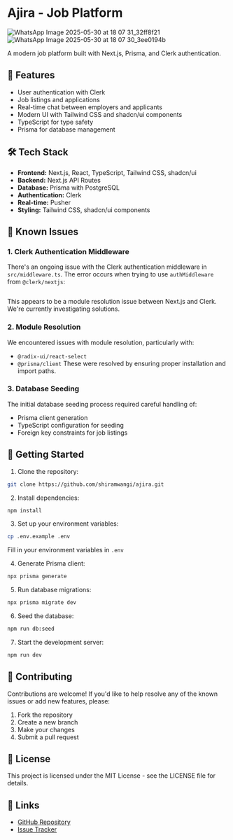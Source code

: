# Ajira - Job Platform

![WhatsApp Image 2025-05-30 at 18 07 31_32ff8f21](https://github.com/user-attachments/assets/8f8c7009-030f-406c-9aa6-a4f63204ec49)
![WhatsApp Image 2025-05-30 at 18 07 30_3ee0194b](https://github.com/user-attachments/assets/26e8d9d8-be72-4faa-8631-f9b69c9487b3)


A modern job platform built with Next.js, Prisma, and Clerk authentication.

## 🚀 Features

- User authentication with Clerk
- Job listings and applications
- Real-time chat between employers and applicants
- Modern UI with Tailwind CSS and shadcn/ui components
- TypeScript for type safety
- Prisma for database management

## 🛠️ Tech Stack

- **Frontend:** Next.js, React, TypeScript, Tailwind CSS, shadcn/ui
- **Backend:** Next.js API Routes
- **Database:** Prisma with PostgreSQL
- **Authentication:** Clerk
- **Real-time:** Pusher
- **Styling:** Tailwind CSS, shadcn/ui components

## 🚧 Known Issues

### 1. Clerk Authentication Middleware
There's an ongoing issue with the Clerk authentication middleware in `src/middleware.ts`. The error occurs when trying to use `authMiddleware` from `@clerk/nextjs`:
```TypeError: (0, _clerk_nextjs__WEBPACK_IMPORTED_MODULE_0__.authMiddleware) is not a function
```
This appears to be a module resolution issue between Next.js and Clerk. We're currently investigating solutions.

### 2. Module Resolution
We encountered issues with module resolution, particularly with:
- `@radix-ui/react-select`
- `@prisma/client`
These were resolved by ensuring proper installation and import paths.

### 3. Database Seeding
The initial database seeding process required careful handling of:
- Prisma client generation
- TypeScript configuration for seeding
- Foreign key constraints for job listings

## 🚀 Getting Started

1. Clone the repository:
```bash
git clone https://github.com/shiramwangi/ajira.git
```

2. Install dependencies:
```bash
npm install
```

3. Set up your environment variables:
```bash
cp .env.example .env
```
Fill in your environment variables in `.env`

4. Generate Prisma client:
```bash
npx prisma generate
```

5. Run database migrations:
```bash
npx prisma migrate dev
```

6. Seed the database:
```bash
npm run db:seed
```

7. Start the development server:
```bash
npm run dev
```

## 🤝 Contributing

Contributions are welcome! If you'd like to help resolve any of the known issues or add new features, please:

1. Fork the repository
2. Create a new branch
3. Make your changes
4. Submit a pull request

## 📝 License

This project is licensed under the MIT License - see the LICENSE file for details.

## 🔗 Links

- [GitHub Repository](https://github.com/shiramwangi/ajira)
- [Issue Tracker](https://github.com/shiramwangi/ajira/issues)
